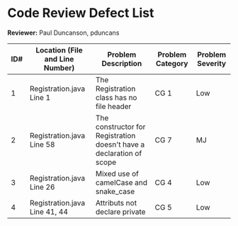 # Code Review Defect List

**Reviewer:** Paul Duncanson, pduncans


| ID# | Location (File and Line Number) | Problem Description | Problem Category | Problem Severity |
| --- | --- | --- | --- | --- | 
| 1 | Registration.java Line 1 | The Registration class has no file header | CG 1 | Low |
| 2 | Registration.java Line 58 | The constructor for Registration doesn't have a declaration of scope| CG 7 | MJ|
| 3 | Registration.java Line 26 | Mixed use of camelCase and snake_case  | CG 4 | Low |
| 4 | Registration.java Line 41, 44 | Attributs not declare private | CG 5 | Low |
